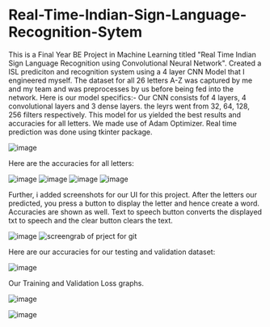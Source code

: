 # Real-Time-Indian-Sign-Language-Recognition-Sytem
This is a Final Year BE Project in Machine Learning titled "Real Time Indian Sign Language Recognition using Convolutional Neural Network". Created a ISL prediciton and recognition system using a 4 layer CNN Model that I engineered myself. The dataset for all 26 letters A-Z was captured by me and my team and was preprocesses by us before being fed into the network. Here is our model specifics:- Our CNN consists fof 4 layers, 4 convolutional layers and 3 dense layers. the leyrs went from 32, 64, 128, 256 filters respectively. This model for us yielded the best results and accuracies for all letters. We made use of Adam Optimizer. Real time prediction was done using tkinter package.

![image](https://github.com/user-attachments/assets/17043929-8726-481d-a738-4094c340c96d)

Here are the accuracies for all letters:

![image](https://github.com/user-attachments/assets/3bc24029-7b46-4634-968c-97b5903a4d7b)
![image](https://github.com/user-attachments/assets/50bdbf6e-9d48-4bcc-8e4e-0b6fee065dd9)
![image](https://github.com/user-attachments/assets/b32bfea9-338d-46f6-9965-480ee35011e6)
![image](https://github.com/user-attachments/assets/b62313e2-2911-418d-8752-9e26395c692b)


Further, i added screenshots for our UI for this project. After the letters our predicted, you press a button to display the letter and hence create a word. Accuracies are shown as well. Text to speech button converts the displayed txt to speech and the clear button clears the text.

![image](https://github.com/user-attachments/assets/834064cf-5f2b-4e98-8c99-179533552722)
![screengrab of prject for git](https://github.com/user-attachments/assets/8a212368-c142-49be-8846-bb9dfd0b074f)

Here are our accuracies for our testing and validation dataset:

![image](https://github.com/user-attachments/assets/e45880cd-801e-41ff-9e35-df1803e1f720)

Our Training and Validation Loss graphs.

![image](https://github.com/user-attachments/assets/983e5b5c-1996-49c6-9b8e-85f70b9c1b4a)

![image](https://github.com/user-attachments/assets/2aef1466-36a8-4cea-b6a1-b09323ca9a30)

